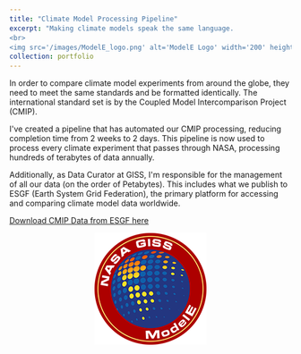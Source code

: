```yaml
---
title: "Climate Model Processing Pipeline"
excerpt: "Making climate models speak the same language.
<br>
<img src='/images/ModelE_logo.png' alt='ModelE Logo' width='200' height='200' style='display: block; margin: 0 auto;'>"
collection: portfolio
---
```


In order to compare climate model experiments from around the globe, they need to meet the same standards and be formatted identically. The international standard set is by the Coupled Model Intercomparison Project (CMIP).

I've created a pipeline that has automated our CMIP processing, reducing completion time from 2 weeks to 2 days. This pipeline is now used to process every climate experiment that passes through NASA, processing hundreds of terabytes of data annually.

Additionally, as Data Curator at GISS, I'm responsible for the management of all our data (on the order of Petabytes). This includes what we publish to ESGF (Earth System Grid Federation), the primary platform for accessing and comparing climate model data worldwide.

[Download CMIP Data from ESGF here](https://aims2.llnl.gov/search/cmip6/)

<img src='/images/ModelE_logo.png' alt='ModelE Logo' width='200' height='200' style='display: block; margin: 0 auto;'>